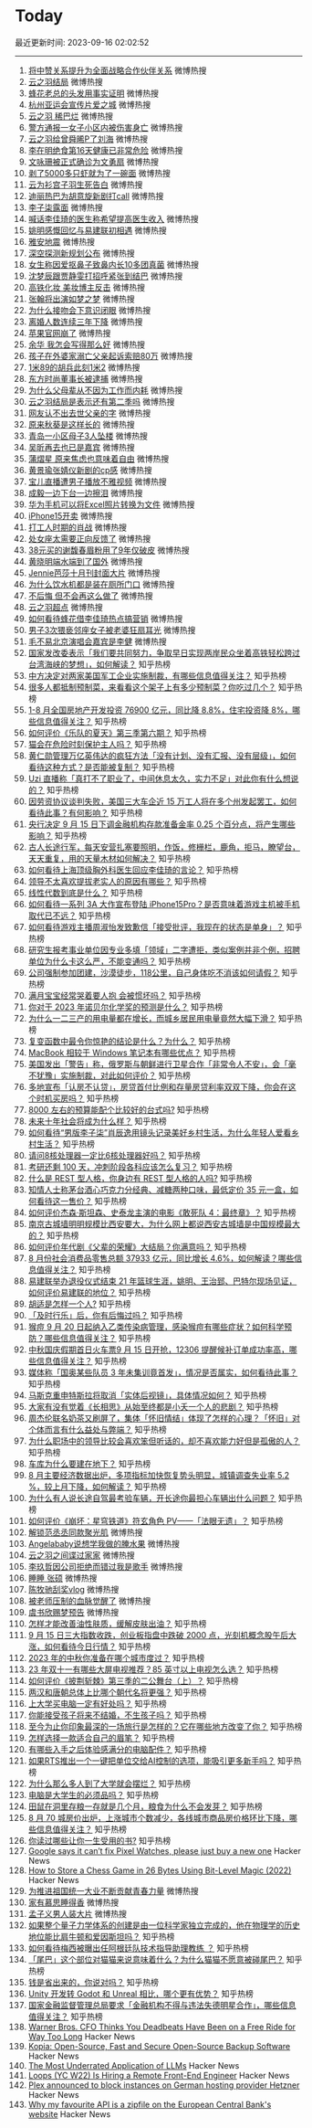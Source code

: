 # Today

最近更新时间: 2023-09-16 02:02:52

--- 
1. [将中赞关系提升为全面战略合作伙伴关系](https://s.weibo.com/weibo?q=%23%E5%B0%86%E4%B8%AD%E8%B5%9E%E5%85%B3%E7%B3%BB%E6%8F%90%E5%8D%87%E4%B8%BA%E5%85%A8%E9%9D%A2%E6%88%98%E7%95%A5%E5%90%88%E4%BD%9C%E4%BC%99%E4%BC%B4%E5%85%B3%E7%B3%BB%23&Refer=top) 微博热搜
2. [云之羽结局](https://s.weibo.com/weibo?q=%23%E4%BA%91%E4%B9%8B%E7%BE%BD%E7%BB%93%E5%B1%80%23&Refer=top) 微博热搜
3. [蜂花老总的头发用事实证明](https://s.weibo.com/weibo?q=%23%E8%9C%82%E8%8A%B1%E8%80%81%E6%80%BB%E7%9A%84%E5%A4%B4%E5%8F%91%E7%94%A8%E4%BA%8B%E5%AE%9E%E8%AF%81%E6%98%8E%23&Refer=top) 微博热搜
4. [杭州亚运会宣传片爱之城](https://s.weibo.com/weibo?q=%23%E6%9D%AD%E5%B7%9E%E4%BA%9A%E8%BF%90%E4%BC%9A%E5%AE%A3%E4%BC%A0%E7%89%87%E7%88%B1%E4%B9%8B%E5%9F%8E%23&Refer=top) 微博热搜
5. [云之羽 稀巴烂](https://s.weibo.com/weibo?q=%23%E4%BA%91%E4%B9%8B%E7%BE%BD+%E7%A8%80%E5%B7%B4%E7%83%82%23&Refer=top) 微博热搜
6. [警方通报一女子小区内被伤害身亡](https://s.weibo.com/weibo?q=%23%E8%AD%A6%E6%96%B9%E9%80%9A%E6%8A%A5%E4%B8%80%E5%A5%B3%E5%AD%90%E5%B0%8F%E5%8C%BA%E5%86%85%E8%A2%AB%E4%BC%A4%E5%AE%B3%E8%BA%AB%E4%BA%A1%23&Refer=top) 微博热搜
7. [云之羽给曾舜晞P了刘海](https://s.weibo.com/weibo?q=%23%E4%BA%91%E4%B9%8B%E7%BE%BD%E7%BB%99%E6%9B%BE%E8%88%9C%E6%99%9EP%E4%BA%86%E5%88%98%E6%B5%B7%23&Refer=top) 微博热搜
8. [李在明绝食第16天健康已非常危险](https://s.weibo.com/weibo?q=%23%E6%9D%8E%E5%9C%A8%E6%98%8E%E7%BB%9D%E9%A3%9F%E7%AC%AC16%E5%A4%A9%E5%81%A5%E5%BA%B7%E5%B7%B2%E9%9D%9E%E5%B8%B8%E5%8D%B1%E9%99%A9%23&Refer=top) 微博热搜
9. [文咏珊被正式确诊为文勇扇](https://s.weibo.com/weibo?q=%23%E6%96%87%E5%92%8F%E7%8F%8A%E8%A2%AB%E6%AD%A3%E5%BC%8F%E7%A1%AE%E8%AF%8A%E4%B8%BA%E6%96%87%E5%8B%87%E6%89%87%23&Refer=top) 微博热搜
10. [剥了5000多只虾就为了一碗面](https://s.weibo.com/weibo?q=%23%E5%89%A5%E4%BA%865000%E5%A4%9A%E5%8F%AA%E8%99%BE%E5%B0%B1%E4%B8%BA%E4%BA%86%E4%B8%80%E7%A2%97%E9%9D%A2%23&Refer=top) 微博热搜
11. [云为衫宫子羽生死告白](https://s.weibo.com/weibo?q=%23%E4%BA%91%E4%B8%BA%E8%A1%AB%E5%AE%AB%E5%AD%90%E7%BE%BD%E7%94%9F%E6%AD%BB%E5%91%8A%E7%99%BD%23&Refer=top) 微博热搜
12. [迪丽热巴为胡意旋新剧打call](https://s.weibo.com/weibo?q=%23%E8%BF%AA%E4%B8%BD%E7%83%AD%E5%B7%B4%E4%B8%BA%E8%83%A1%E6%84%8F%E6%97%8B%E6%96%B0%E5%89%A7%E6%89%93call%23&Refer=top) 微博热搜
13. [李子柒露面](https://s.weibo.com/weibo?q=%23%E6%9D%8E%E5%AD%90%E6%9F%92%E9%9C%B2%E9%9D%A2%23&Refer=top) 微博热搜
14. [喊话李佳琦的医生称希望提高医生收入](https://s.weibo.com/weibo?q=%23%E5%96%8A%E8%AF%9D%E6%9D%8E%E4%BD%B3%E7%90%A6%E7%9A%84%E5%8C%BB%E7%94%9F%E7%A7%B0%E5%B8%8C%E6%9C%9B%E6%8F%90%E9%AB%98%E5%8C%BB%E7%94%9F%E6%94%B6%E5%85%A5%23&Refer=top) 微博热搜
15. [姚明感慨回忆与易建联初相遇](https://s.weibo.com/weibo?q=%23%E5%A7%9A%E6%98%8E%E6%84%9F%E6%85%A8%E5%9B%9E%E5%BF%86%E4%B8%8E%E6%98%93%E5%BB%BA%E8%81%94%E5%88%9D%E7%9B%B8%E9%81%87%23&Refer=top) 微博热搜
16. [雅安地震](https://s.weibo.com/weibo?q=%23%E9%9B%85%E5%AE%89%E5%9C%B0%E9%9C%87%23&Refer=top) 微博热搜
17. [深空探测新规划公布](https://s.weibo.com/weibo?q=%23%E6%B7%B1%E7%A9%BA%E6%8E%A2%E6%B5%8B%E6%96%B0%E8%A7%84%E5%88%92%E5%85%AC%E5%B8%83%23&Refer=top) 微博热搜
18. [女生称因爱抠鼻子致鼻内长10多团真菌](https://s.weibo.com/weibo?q=%23%E5%A5%B3%E7%94%9F%E7%A7%B0%E5%9B%A0%E7%88%B1%E6%8A%A0%E9%BC%BB%E5%AD%90%E8%87%B4%E9%BC%BB%E5%86%85%E9%95%BF10%E5%A4%9A%E5%9B%A2%E7%9C%9F%E8%8F%8C%23&Refer=top) 微博热搜
19. [沈梦辰跟贾静雯打招呼紧张到结巴](https://s.weibo.com/weibo?q=%23%E6%B2%88%E6%A2%A6%E8%BE%B0%E8%B7%9F%E8%B4%BE%E9%9D%99%E9%9B%AF%E6%89%93%E6%8B%9B%E5%91%BC%E7%B4%A7%E5%BC%A0%E5%88%B0%E7%BB%93%E5%B7%B4%23&Refer=top) 微博热搜
20. [高铁化妆 美妆博主反击](https://s.weibo.com/weibo?q=%23%E9%AB%98%E9%93%81%E5%8C%96%E5%A6%86+%E7%BE%8E%E5%A6%86%E5%8D%9A%E4%B8%BB%E5%8F%8D%E5%87%BB%23&Refer=top) 微博热搜
21. [张翰将出演如梦之梦](https://s.weibo.com/weibo?q=%23%E5%BC%A0%E7%BF%B0%E5%B0%86%E5%87%BA%E6%BC%94%E5%A6%82%E6%A2%A6%E4%B9%8B%E6%A2%A6%23&Refer=top) 微博热搜
22. [为什么接吻会下意识闭眼](https://s.weibo.com/weibo?q=%23%E4%B8%BA%E4%BB%80%E4%B9%88%E6%8E%A5%E5%90%BB%E4%BC%9A%E4%B8%8B%E6%84%8F%E8%AF%86%E9%97%AD%E7%9C%BC%23&Refer=top) 微博热搜
23. [离婚人数连续三年下降](https://s.weibo.com/weibo?q=%23%E7%A6%BB%E5%A9%9A%E4%BA%BA%E6%95%B0%E8%BF%9E%E7%BB%AD%E4%B8%89%E5%B9%B4%E4%B8%8B%E9%99%8D%23&Refer=top) 微博热搜
24. [苹果官网崩了](https://s.weibo.com/weibo?q=%23%E8%8B%B9%E6%9E%9C%E5%AE%98%E7%BD%91%E5%B4%A9%E4%BA%86%23&Refer=top) 微博热搜
25. [余华 我怎会写得那么好](https://s.weibo.com/weibo?q=%23%E4%BD%99%E5%8D%8E+%E6%88%91%E6%80%8E%E4%BC%9A%E5%86%99%E5%BE%97%E9%82%A3%E4%B9%88%E5%A5%BD%23&Refer=top) 微博热搜
26. [孩子在外婆家溺亡父亲起诉索赔80万](https://s.weibo.com/weibo?q=%23%E5%AD%A9%E5%AD%90%E5%9C%A8%E5%A4%96%E5%A9%86%E5%AE%B6%E6%BA%BA%E4%BA%A1%E7%88%B6%E4%BA%B2%E8%B5%B7%E8%AF%89%E7%B4%A2%E8%B5%9480%E4%B8%87%23&Refer=top) 微博热搜
27. [1米89的胡兵此刻1米2](https://s.weibo.com/weibo?q=%231%E7%B1%B389%E7%9A%84%E8%83%A1%E5%85%B5%E6%AD%A4%E5%88%BB1%E7%B1%B32%23&Refer=top) 微博热搜
28. [东方时尚董事长被逮捕](https://s.weibo.com/weibo?q=%23%E4%B8%9C%E6%96%B9%E6%97%B6%E5%B0%9A%E8%91%A3%E4%BA%8B%E9%95%BF%E8%A2%AB%E9%80%AE%E6%8D%95%23&Refer=top) 微博热搜
29. [为什么父母辈从不因为工作而内耗](https://s.weibo.com/weibo?q=%23%E4%B8%BA%E4%BB%80%E4%B9%88%E7%88%B6%E6%AF%8D%E8%BE%88%E4%BB%8E%E4%B8%8D%E5%9B%A0%E4%B8%BA%E5%B7%A5%E4%BD%9C%E8%80%8C%E5%86%85%E8%80%97%23&Refer=top) 微博热搜
30. [云之羽结局是表示还有第二季吗](https://s.weibo.com/weibo?q=%23%E4%BA%91%E4%B9%8B%E7%BE%BD%E7%BB%93%E5%B1%80%E6%98%AF%E8%A1%A8%E7%A4%BA%E8%BF%98%E6%9C%89%E7%AC%AC%E4%BA%8C%E5%AD%A3%E5%90%97%23&Refer=top) 微博热搜
31. [网友认不出去世父亲的字](https://s.weibo.com/weibo?q=%23%E7%BD%91%E5%8F%8B%E8%AE%A4%E4%B8%8D%E5%87%BA%E5%8E%BB%E4%B8%96%E7%88%B6%E4%BA%B2%E7%9A%84%E5%AD%97%23&Refer=top) 微博热搜
32. [原来秋葵是这样长的](https://s.weibo.com/weibo?q=%23%E5%8E%9F%E6%9D%A5%E7%A7%8B%E8%91%B5%E6%98%AF%E8%BF%99%E6%A0%B7%E9%95%BF%E7%9A%84%23&Refer=top) 微博热搜
33. [青岛一小区母子3人坠楼](https://s.weibo.com/weibo?q=%23%E9%9D%92%E5%B2%9B%E4%B8%80%E5%B0%8F%E5%8C%BA%E6%AF%8D%E5%AD%903%E4%BA%BA%E5%9D%A0%E6%A5%BC%23&Refer=top) 微博热搜
34. [吴昕再去也已是嘉宾](https://s.weibo.com/weibo?q=%23%E5%90%B4%E6%98%95%E5%86%8D%E5%8E%BB%E4%B9%9F%E5%B7%B2%E6%98%AF%E5%98%89%E5%AE%BE%23&Refer=top) 微博热搜
35. [蒲熠星 原来焦虑也意味着自由](https://s.weibo.com/weibo?q=%23%E8%92%B2%E7%86%A0%E6%98%9F+%E5%8E%9F%E6%9D%A5%E7%84%A6%E8%99%91%E4%B9%9F%E6%84%8F%E5%91%B3%E7%9D%80%E8%87%AA%E7%94%B1%23&Refer=top) 微博热搜
36. [黄景瑜张婧仪新剧的cp感](https://s.weibo.com/weibo?q=%23%E9%BB%84%E6%99%AF%E7%91%9C%E5%BC%A0%E5%A9%A7%E4%BB%AA%E6%96%B0%E5%89%A7%E7%9A%84cp%E6%84%9F%23&Refer=top) 微博热搜
37. [宝儿直播遭男子播放不雅视频](https://s.weibo.com/weibo?q=%23%E5%AE%9D%E5%84%BF%E7%9B%B4%E6%92%AD%E9%81%AD%E7%94%B7%E5%AD%90%E6%92%AD%E6%94%BE%E4%B8%8D%E9%9B%85%E8%A7%86%E9%A2%91%23&Refer=top) 微博热搜
38. [成毅一边下台一边擦泪](https://s.weibo.com/weibo?q=%23%E6%88%90%E6%AF%85%E4%B8%80%E8%BE%B9%E4%B8%8B%E5%8F%B0%E4%B8%80%E8%BE%B9%E6%93%A6%E6%B3%AA%23&Refer=top) 微博热搜
39. [华为手机可以将Excel照片转换为文件](https://s.weibo.com/weibo?q=%23%E5%8D%8E%E4%B8%BA%E6%89%8B%E6%9C%BA%E5%8F%AF%E4%BB%A5%E5%B0%86Excel%E7%85%A7%E7%89%87%E8%BD%AC%E6%8D%A2%E4%B8%BA%E6%96%87%E4%BB%B6%23&Refer=top) 微博热搜
40. [iPhone15开卖](https://s.weibo.com/weibo?q=%23iPhone15%E5%BC%80%E5%8D%96%23&Refer=top) 微博热搜
41. [打工人时期的肖战](https://s.weibo.com/weibo?q=%23%E6%89%93%E5%B7%A5%E4%BA%BA%E6%97%B6%E6%9C%9F%E7%9A%84%E8%82%96%E6%88%98%23&Refer=top) 微博热搜
42. [处女座太需要正向反馈了](https://s.weibo.com/weibo?q=%23%E5%A4%84%E5%A5%B3%E5%BA%A7%E5%A4%AA%E9%9C%80%E8%A6%81%E6%AD%A3%E5%90%91%E5%8F%8D%E9%A6%88%E4%BA%86%23&Refer=top) 微博热搜
43. [38元买的谢馥春眉粉用了9年仅破皮](https://s.weibo.com/weibo?q=%2338%E5%85%83%E4%B9%B0%E7%9A%84%E8%B0%A2%E9%A6%A5%E6%98%A5%E7%9C%89%E7%B2%89%E7%94%A8%E4%BA%869%E5%B9%B4%E4%BB%85%E7%A0%B4%E7%9A%AE%23&Refer=top) 微博热搜
44. [黄晓明端水端到了国外](https://s.weibo.com/weibo?q=%23%E9%BB%84%E6%99%93%E6%98%8E%E7%AB%AF%E6%B0%B4%E7%AB%AF%E5%88%B0%E4%BA%86%E5%9B%BD%E5%A4%96%23&Refer=top) 微博热搜
45. [Jennie芭莎十月刊封面大片](https://s.weibo.com/weibo?q=%23Jennie%E8%8A%AD%E8%8E%8E%E5%8D%81%E6%9C%88%E5%88%8A%E5%B0%81%E9%9D%A2%E5%A4%A7%E7%89%87%23&Refer=top) 微博热搜
46. [为什么饮水机都是装在厕所门口](https://s.weibo.com/weibo?q=%23%E4%B8%BA%E4%BB%80%E4%B9%88%E9%A5%AE%E6%B0%B4%E6%9C%BA%E9%83%BD%E6%98%AF%E8%A3%85%E5%9C%A8%E5%8E%95%E6%89%80%E9%97%A8%E5%8F%A3%23&Refer=top) 微博热搜
47. [不后悔 但不会再这么做了](https://s.weibo.com/weibo?q=%23%E4%B8%8D%E5%90%8E%E6%82%94+%E4%BD%86%E4%B8%8D%E4%BC%9A%E5%86%8D%E8%BF%99%E4%B9%88%E5%81%9A%E4%BA%86%23&Refer=top) 微博热搜
48. [云之羽超点](https://s.weibo.com/weibo?q=%23%E4%BA%91%E4%B9%8B%E7%BE%BD%E8%B6%85%E7%82%B9%23&Refer=top) 微博热搜
49. [如何看待蜂花借李佳琦热点搞营销](https://s.weibo.com/weibo?q=%23%E5%A6%82%E4%BD%95%E7%9C%8B%E5%BE%85%E8%9C%82%E8%8A%B1%E5%80%9F%E6%9D%8E%E4%BD%B3%E7%90%A6%E7%83%AD%E7%82%B9%E6%90%9E%E8%90%A5%E9%94%80%23&Refer=top) 微博热搜
50. [男子3次猥亵邻座女子被老婆狂扇耳光](https://s.weibo.com/weibo?q=%23%E7%94%B7%E5%AD%903%E6%AC%A1%E7%8C%A5%E4%BA%B5%E9%82%BB%E5%BA%A7%E5%A5%B3%E5%AD%90%E8%A2%AB%E8%80%81%E5%A9%86%E7%8B%82%E6%89%87%E8%80%B3%E5%85%89%23&Refer=top) 微博热搜
51. [毛不易北京演唱会嘉宾是李健](https://s.weibo.com/weibo?q=%23%E6%AF%9B%E4%B8%8D%E6%98%93%E5%8C%97%E4%BA%AC%E6%BC%94%E5%94%B1%E4%BC%9A%E5%98%89%E5%AE%BE%E6%98%AF%E6%9D%8E%E5%81%A5%23&Refer=top) 微博热搜
52. [国家发改委表示「我们要共同努力，争取早日实现两岸民众坐着高铁轻松跨过台湾海峡的梦想」，如何解读？](https://www.zhihu.com/question/621996011) 知乎热榜
53. [中方决定对两家美国军工企业实施制裁，有哪些信息值得关注？](https://www.zhihu.com/question/622196701) 知乎热榜
54. [很多人都抵制预制菜，来看看这个架子上有多少预制菜？你吃过几个？](https://www.zhihu.com/question/621688050) 知乎热榜
55. [1-8 月全国房地产开发投资 76900 亿元，同比降 8.8%，住宅投资降 8%，哪些信息值得关注？](https://www.zhihu.com/question/622164293) 知乎热榜
56. [如何评价《乐队的夏天》第三季第六期？](https://www.zhihu.com/question/622155467) 知乎热榜
57. [猫会在危险时刻保护主人吗？](https://www.zhihu.com/question/296423454) 知乎热榜
58. [黄仁勋管理万亿英伟达的疯狂方法「没有计划、没有汇报、没有层级」，如何看待这种方式？是否能被复制？](https://www.zhihu.com/question/622191366) 知乎热榜
59. [Uzi 直播称「真打不了职业了，中间休息太久，实力不足」对此你有什么想说的？](https://www.zhihu.com/question/622172595) 知乎热榜
60. [因劳资协议谈判失败，美国三大车企近 15 万工人将在多个州发起罢工，如何看待此事？有何影响？](https://www.zhihu.com/question/622177342) 知乎热榜
61. [央行决定 9 月 15 日下调金融机构存款准备金率 0.25 个百分点，将产生哪些影响？](https://www.zhihu.com/question/622051976) 知乎热榜
62. [古人长途行军，每天安营扎塞要照明，作饭，修栅栏，鹿角，拒马，瞭望台，天天重复，用的天量木材如何解决？](https://www.zhihu.com/question/621487136) 知乎热榜
63. [如何看待上海顶级胸外科医生回应李佳琦的言论？](https://www.zhihu.com/question/621851774) 知乎热榜
64. [领导不太喜欢提拔老实人的原因有哪些？](https://www.zhihu.com/question/615660461) 知乎热榜
65. [线性代数到底是什么？](https://www.zhihu.com/question/489470968) 知乎热榜
66. [如何看待一系列 3A 大作宣布登陆 iPhone15Pro？是否意味着游戏主机被手机取代已不远？](https://www.zhihu.com/question/621790976) 知乎热榜
67. [如何看待游戏主播周淑怡发致歉信「接受批评，我现在的状态是单身」？](https://www.zhihu.com/question/622203856) 知乎热榜
68. [研究生报考事业单位因专业多填「领域」二字遭拒，类似案例并非个例，招聘单位为什么卡这么严，不能变通吗？](https://www.zhihu.com/question/621992087) 知乎热榜
69. [公司强制参加团建，沙漠徒步，118公里，自己身体吃不消该如何请假？](https://www.zhihu.com/question/446506135) 知乎热榜
70. [满月宝宝经常哭着要人抱 会被惯坏吗？](https://www.zhihu.com/question/620322524) 知乎热榜
71. [你对于 2023 年诺贝尔化学奖的预测是什么？](https://www.zhihu.com/question/619698946) 知乎热榜
72. [为什么一二三产的用电量都在增长，而城乡居民用电量竟然大幅下滑？](https://www.zhihu.com/question/621980753) 知乎热榜
73. [复变函数中最令你惊艳的结论是什么？为什么？](https://www.zhihu.com/question/528285638) 知乎热榜
74. [MacBook 相较于 Windows 笔记本有哪些优点？](https://www.zhihu.com/question/617348220) 知乎热榜
75. [美国发出「警告」称，俄罗斯与朝鲜进行卫星合作「非常令人不安」，会「毫不犹豫」实施制裁，对此如何评价？](https://www.zhihu.com/question/622003043) 知乎热榜
76. [多地宣布「认房不认贷」，房贷首付比例和存量房贷利率双双下降，你会在这个时机买房吗？](https://www.zhihu.com/question/621489110) 知乎热榜
77. [8000 左右的预算能配个比较好的台式吗?](https://www.zhihu.com/question/530594714) 知乎热榜
78. [未来十年社会将成为什么样？](https://www.zhihu.com/question/464614884) 知乎热榜
79. [如何看待“男版李子柒”肖辰逸用镜头记录美好乡村生活，为什么年轻人爱看乡村生活？](https://www.zhihu.com/question/622195649) 知乎热榜
80. [请问8核处理器一定比6核处理器好吗？](https://www.zhihu.com/question/619553563) 知乎热榜
81. [考研还剩 100 天，冲刺阶段各科应该怎么复习？](https://www.zhihu.com/question/619990545) 知乎热榜
82. [什么是 REST 型人格，你身边有 REST 型人格的人吗?](https://www.zhihu.com/question/621657625) 知乎热榜
83. [知情人士称茅台酒心巧克力分经典、减糖两种口味，最低定价 35 元一盒，如何看待这一售价？](https://www.zhihu.com/question/622016837) 知乎热榜
84. [如何评价杰森·斯坦森、史泰龙主演的电影《敢死队 4：最终章》？](https://www.zhihu.com/question/622008991) 知乎热榜
85. [南京古城墙明明规模比西安要大，为什么网上都说西安古城墙是中国规模最大的？](https://www.zhihu.com/question/563144731) 知乎热榜
86. [如何评价年代剧《父辈的荣耀》大结局？你满意吗？](https://www.zhihu.com/question/621863350) 知乎热榜
87. [8 月份社会消费品零售总额 37933 亿元，同比增长 4.6%，如何解读？哪些信息值得关注？](https://www.zhihu.com/question/622163691) 知乎热榜
88. [易建联举办退役仪式结束 21 年篮球生涯，姚明、王治郅、巴特尔现场见证，如何评价易建联的地位？](https://www.zhihu.com/question/622194692) 知乎热榜
89. [胡适是怎样一个人?](https://www.zhihu.com/question/622060432) 知乎热榜
90. [「及时行乐」后，你有后悔过吗？](https://www.zhihu.com/question/621466860) 知乎热榜
91. [猴痘 9 月 20 日起纳入乙类传染病管理，感染猴痘有哪些症状？如何科学预防？哪些信息值得关注？](https://www.zhihu.com/question/622171602) 知乎热榜
92. [中秋国庆假期首日火车票9 月 15 日开抢，12306 提醒候补订单成功率高，哪些信息值得关注？](https://www.zhihu.com/question/622159949) 知乎热榜
93. [媒体称「国奥某些队员 3 年未集训竟首发」，情况是否属实，如何看待此事？](https://www.zhihu.com/question/622031995) 知乎热榜
94. [马斯克重申特斯拉将取消「实体后视镜」，具体情况如何？](https://www.zhihu.com/question/621631987) 知乎热榜
95. [大家有没有觉着《长相思》从始至终都是小夭一个人的悲剧？](https://www.zhihu.com/question/621224375) 知乎热榜
96. [周杰伦联名奶茶又刷屏了，集体「怀旧情结」体现了怎样的心理？「怀旧」对个体而言有什么益处与弊端？](https://www.zhihu.com/question/622045816) 知乎热榜
97. [为什么职场中的领导比较会喜欢笨但听话的，却不喜欢能力好但是孤傲的人？](https://www.zhihu.com/question/621119477) 知乎热榜
98. [车库为什么要建在地下？](https://www.zhihu.com/question/622026086) 知乎热榜
99. [8 月主要经济数据出炉，多项指标加快恢复势头明显，城镇调查失业率 5.2 %，较上月下降，如何解读？](https://www.zhihu.com/question/622163925) 知乎热榜
100. [为什么有人说长途自驾最考验车辆，开长途你最担心车辆出什么问题？](https://www.zhihu.com/question/621813776) 知乎热榜
101. [如何评价《崩坏：星穹铁道》符玄角色 PV——「法眼无遗」？](https://www.zhihu.com/question/622176985) 知乎热榜
102. [解锁范丞丞同款聚光肌](https://s.weibo.com/weibo?q=%23%E8%A7%A3%E9%94%81%E8%8C%83%E4%B8%9E%E4%B8%9E%E5%90%8C%E6%AC%BE%E8%81%9A%E5%85%89%E8%82%8C%23&Refer=top) 微博热搜
103. [Angelababy说想学我做的腌水果](https://s.weibo.com/weibo?q=%23Angelababy%E8%AF%B4%E6%83%B3%E5%AD%A6%E6%88%91%E5%81%9A%E7%9A%84%E8%85%8C%E6%B0%B4%E6%9E%9C%23&Refer=top) 微博热搜
104. [云之羽之间谍过家家](https://s.weibo.com/weibo?q=%23%E4%BA%91%E4%B9%8B%E7%BE%BD%E4%B9%8B%E9%97%B4%E8%B0%8D%E8%BF%87%E5%AE%B6%E5%AE%B6%23&Refer=top) 微博热搜
105. [李玖哲因公司拒绝而错过我是歌手](https://s.weibo.com/weibo?q=%23%E6%9D%8E%E7%8E%96%E5%93%B2%E5%9B%A0%E5%85%AC%E5%8F%B8%E6%8B%92%E7%BB%9D%E8%80%8C%E9%94%99%E8%BF%87%E6%88%91%E6%98%AF%E6%AD%8C%E6%89%8B%23&Refer=top) 微博热搜
106. [睡睡 张硕](https://s.weibo.com/weibo?q=%23%E7%9D%A1%E7%9D%A1+%E5%BC%A0%E7%A1%95%23&Refer=top) 微博热搜
107. [陈牧驰刮奖vlog](https://s.weibo.com/weibo?q=%23%E9%99%88%E7%89%A7%E9%A9%B0%E5%88%AE%E5%A5%96vlog%23&Refer=top) 微博热搜
108. [被老师压制的血脉觉醒了](https://s.weibo.com/weibo?q=%23%E8%A2%AB%E8%80%81%E5%B8%88%E5%8E%8B%E5%88%B6%E7%9A%84%E8%A1%80%E8%84%89%E8%A7%89%E9%86%92%E4%BA%86%23&Refer=top) 微博热搜
109. [虞书欣赐梦预告](https://s.weibo.com/weibo?q=%23%E8%99%9E%E4%B9%A6%E6%AC%A3%E8%B5%90%E6%A2%A6%E9%A2%84%E5%91%8A%23&Refer=top) 微博热搜
110. [怎样才能改善油性肤质，缓解皮肤出油？](https://www.zhihu.com/question/619587327) 知乎热榜
111. [9 月 15 日三大指数收跌，创业板指盘中跌破 2000 点，光刻机概念股午后大涨，如何看待今日行情？](https://www.zhihu.com/question/622161412) 知乎热榜
112. [2023 年的中秋你准备在哪个城市度过？](https://www.zhihu.com/question/617537952) 知乎热榜
113. [23 年双十一有哪些大屏电视推荐？85 英寸以上电视怎么选？](https://www.zhihu.com/question/622171453) 知乎热榜
114. [如何评价《披荆斩棘》第三季的二公舞台（上）？](https://www.zhihu.com/question/622155624) 知乎热榜
115. [两汉和唐朝总体上比哪个朝代名将更强？](https://www.zhihu.com/question/424646629) 知乎热榜
116. [上大学买电脑一定有好处吗？](https://www.zhihu.com/question/619478353) 知乎热榜
117. [你能接受孩子将来不结婚，不生孩子吗？](https://www.zhihu.com/question/618071485) 知乎热榜
118. [至今为止你印象最深的一场旅行是怎样的？它在哪些地方改变了你？](https://www.zhihu.com/question/621888536) 知乎热榜
119. [怎样选择一款适合自己的眉笔？](https://www.zhihu.com/question/616069427) 知乎热榜
120. [有哪些入手之后体验感满分的电脑配件？](https://www.zhihu.com/question/534622057) 知乎热榜
121. [如果RTS推出一个一键把单位交给AI控制的选项，能吸引更多新手吗？](https://www.zhihu.com/question/620454474) 知乎热榜
122. [为什么那么多人到了大学就会摆烂？](https://www.zhihu.com/question/619489275) 知乎热榜
123. [电脑是大学生的必须品吗？](https://www.zhihu.com/question/621438812) 知乎热榜
124. [田鼠在洞里存粮一存就是几个月，粮食为什么不会发芽？](https://www.zhihu.com/question/594488427) 知乎热榜
125. [8 月 70 城房价出炉，上涨城市个数减少，各线城市商品房价格环比下降，哪些信息值得关注？](https://www.zhihu.com/question/622159975) 知乎热榜
126. [你读过哪些让你一生受用的书?](https://www.zhihu.com/question/619958135) 知乎热榜
127. [Google says it can’t fix Pixel Watches, please just buy a new one](https://arstechnica.com/gadgets/2023/09/11-months-after-launch-googles-pixel-watch-still-has-no-path-to-repair/) Hacker News
128. [How to Store a Chess Game in 26 Bytes Using Bit-Level Magic (2022)](https://www.ezzeriesa.com/index/Writing%20efa7772a3ae64a8193c7ef981ac619fc/Compressing%20chess%20positions%20for%20fun%20and%20profit%20df1fdb5364eb42fdac11eb23b25e9605.html) Hacker News
129. [为推进祖国统一大业不断贡献青春力量](https://s.weibo.com/weibo?q=%23%E4%B8%BA%E6%8E%A8%E8%BF%9B%E7%A5%96%E5%9B%BD%E7%BB%9F%E4%B8%80%E5%A4%A7%E4%B8%9A%E4%B8%8D%E6%96%AD%E8%B4%A1%E7%8C%AE%E9%9D%92%E6%98%A5%E5%8A%9B%E9%87%8F%23&Refer=top) 微博热搜
130. [家有慕思睡得香](https://s.weibo.com/weibo?q=%23%E5%AE%B6%E6%9C%89%E6%85%95%E6%80%9D%E7%9D%A1%E5%BE%97%E9%A6%99%23&Refer=top) 微博热搜
131. [孟子义男人装大片](https://s.weibo.com/weibo?q=%23%E5%AD%9F%E5%AD%90%E4%B9%89%E7%94%B7%E4%BA%BA%E8%A3%85%E5%A4%A7%E7%89%87%23&Refer=top) 微博热搜
132. [如果整个量子力学体系的创建是由一位科学家独立完成的，他在物理学的历史地位能比肩牛顿和爱因斯坦吗？](https://www.zhihu.com/question/622000751) 知乎热榜
133. [如何看待梅西被曝出任阿根廷队技术指导助理教练 ？](https://www.zhihu.com/question/622131134) 知乎热榜
134. [「尾巴」这个部位对猫猫来说意味着什么？为什么猫猫不愿意被碰尾巴？](https://www.zhihu.com/question/621446345) 知乎热榜
135. [钱是省出来的，你说对吗？](https://www.zhihu.com/question/616142208) 知乎热榜
136. [Unity 开发转 Godot 和 Unreal 相比，哪个更有优势？](https://www.zhihu.com/question/622022367) 知乎热榜
137. [国家金融监督管理总局要求「金融机构不得与违法失德明星合作」，哪些信息值得关注？](https://www.zhihu.com/question/621994392) 知乎热榜
138. [Warner Bros. CFO Thinks You Deadbeats Have Been on a Free Ride for Way Too Long](https://gizmodo.com/warner-bros-cfo-thinks-streaming-prices-need-to-go-up-1850839302) Hacker News
139. [Kopia: Open-Source, Fast and Secure Open-Source Backup Software](https://kopia.io/) Hacker News
140. [The Most Underrated Application of LLMs](https://blog.kasperjunge.com/text-classifiers-are-an-underrated-use-case-of-llms) Hacker News
141. [Loops (YC W22) Is Hiring a Remote Front-End Engineer](https://www.ycombinator.com/companies/loops/jobs/R5lUQcn-front-end-engineer) Hacker News
142. [Plex announced to block instances on German hosting provider Hetzner](https://forums.plex.tv/t/not-allowed-to-use-hetzner/853570) Hacker News
143. [Why my favourite API is a zipfile on the European Central Bank's website](https://csvbase.com/blog/5) Hacker News
